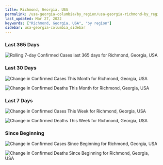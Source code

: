 ```yaml
---
title: Richmond, Georgia, USA
permalink: /usa-georgia-columbia/by_region/usa-georgia-richmond-by_region.html
last_updated: Mar 27, 2022
keywords: ["Richmond, Georgia, USA", "by region"]
sidebar: usa-georgia-columbia_sidebar
---
```


<h3>Last 365 Days</h3>

![Rolling 7-day Confirmed Cases last 365 days for Richmond, Georgia, USA](/covid_tracker/images/graphs/usa-georgia-richmond-weekly_totals_graph.png)

<h3>Last 30 Days</h3>

![Change in Confirmed Cases This Month for Richmond, Georgia, USA](/covid_tracker/images/graphs/usa-georgia-richmond-delta_confirmed-30_days_graph.png)

![Change in Confirmed Deaths This Month for Richmond, Georgia, USA](/covid_tracker/images/graphs/usa-georgia-richmond-delta_deaths-30_days_graph.png)

<h3>Last 7 Days</h3>

![Change in Confirmed Cases This Week for Richmond, Georgia, USA](/covid_tracker/images/graphs/usa-georgia-richmond-delta_confirmed-7_days_graph.png)

![Change in Confirmed Deaths This Week for Richmond, Georgia, USA](/covid_tracker/images/graphs/usa-georgia-richmond-delta_deaths-7_days_graph.png)

<h3>Since Beginning</h3>

![Change in Confirmed Cases Since Beginning for Richmond, Georgia, USA](/covid_tracker/images/graphs/usa-georgia-richmond-delta_confirmed-since_beginning_graph.png)

![Change in Confirmed Deaths Since Beginning for Richmond, Georgia, USA](/covid_tracker/images/graphs/usa-georgia-richmond-delta_deaths-since_beginning_graph.png)
